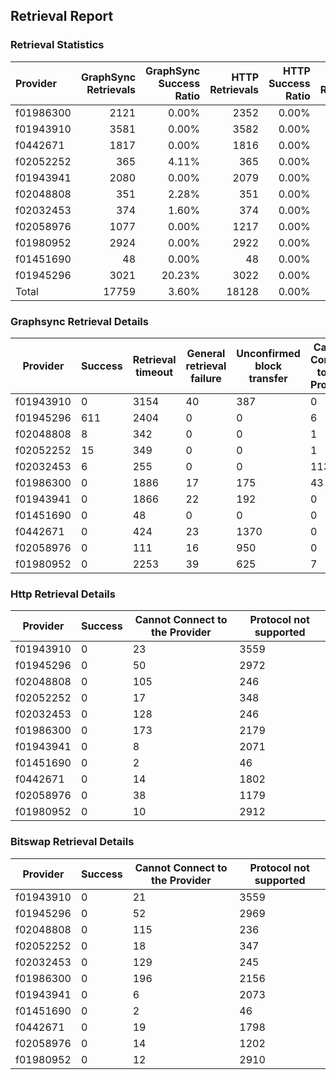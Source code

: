 ## Retrieval Report
### Retrieval Statistics
| Provider  | GraphSync Retrievals | GraphSync Success Ratio | HTTP Retrievals | HTTP Success Ratio | Bitswap Retrievals | Bitswap Success Ratio |
| :-------- | -------------------: | ----------------------: | --------------: | -----------------: | -----------------: | --------------------: |
| f01986300 |                 2121 |                   0.00% |            2352 |              0.00% |               2352 |                 0.00% |
| f01943910 |                 3581 |                   0.00% |            3582 |              0.00% |               3580 |                 0.00% |
| f0442671  |                 1817 |                   0.00% |            1816 |              0.00% |               1817 |                 0.00% |
| f02052252 |                  365 |                   4.11% |             365 |              0.00% |                365 |                 0.00% |
| f01943941 |                 2080 |                   0.00% |            2079 |              0.00% |               2079 |                 0.00% |
| f02048808 |                  351 |                   2.28% |             351 |              0.00% |                351 |                 0.00% |
| f02032453 |                  374 |                   1.60% |             374 |              0.00% |                374 |                 0.00% |
| f02058976 |                 1077 |                   0.00% |            1217 |              0.00% |               1216 |                 0.00% |
| f01980952 |                 2924 |                   0.00% |            2922 |              0.00% |               2922 |                 0.00% |
| f01451690 |                   48 |                   0.00% |              48 |              0.00% |                 48 |                 0.00% |
| f01945296 |                 3021 |                  20.23% |            3022 |              0.00% |               3021 |                 0.00% |
| Total     |                17759 |                   3.60% |           18128 |              0.00% |              18125 |                 0.00% |

### Graphsync Retrieval Details
| Provider  | Success | Retrieval timeout | General retrieval failure | Unconfirmed block transfer | Cannot Connect to the Provider |
| --------- | ------- | ----------------- | ------------------------- | -------------------------- | ------------------------------ |
| f01943910 | 0       | 3154              | 40                        | 387                        | 0                              |
| f01945296 | 611     | 2404              | 0                         | 0                          | 6                              |
| f02048808 | 8       | 342               | 0                         | 0                          | 1                              |
| f02052252 | 15      | 349               | 0                         | 0                          | 1                              |
| f02032453 | 6       | 255               | 0                         | 0                          | 113                            |
| f01986300 | 0       | 1886              | 17                        | 175                        | 43                             |
| f01943941 | 0       | 1866              | 22                        | 192                        | 0                              |
| f01451690 | 0       | 48                | 0                         | 0                          | 0                              |
| f0442671  | 0       | 424               | 23                        | 1370                       | 0                              |
| f02058976 | 0       | 111               | 16                        | 950                        | 0                              |
| f01980952 | 0       | 2253              | 39                        | 625                        | 7                              |

### Http Retrieval Details
| Provider  | Success | Cannot Connect to the Provider | Protocol not supported |
| --------- | ------- | ------------------------------ | ---------------------- |
| f01943910 | 0       | 23                             | 3559                   |
| f01945296 | 0       | 50                             | 2972                   |
| f02048808 | 0       | 105                            | 246                    |
| f02052252 | 0       | 17                             | 348                    |
| f02032453 | 0       | 128                            | 246                    |
| f01986300 | 0       | 173                            | 2179                   |
| f01943941 | 0       | 8                              | 2071                   |
| f01451690 | 0       | 2                              | 46                     |
| f0442671  | 0       | 14                             | 1802                   |
| f02058976 | 0       | 38                             | 1179                   |
| f01980952 | 0       | 10                             | 2912                   |

### Bitswap Retrieval Details
| Provider  | Success | Cannot Connect to the Provider | Protocol not supported |
| --------- | ------- | ------------------------------ | ---------------------- |
| f01943910 | 0       | 21                             | 3559                   |
| f01945296 | 0       | 52                             | 2969                   |
| f02048808 | 0       | 115                            | 236                    |
| f02052252 | 0       | 18                             | 347                    |
| f02032453 | 0       | 129                            | 245                    |
| f01986300 | 0       | 196                            | 2156                   |
| f01943941 | 0       | 6                              | 2073                   |
| f01451690 | 0       | 2                              | 46                     |
| f0442671  | 0       | 19                             | 1798                   |
| f02058976 | 0       | 14                             | 1202                   |
| f01980952 | 0       | 12                             | 2910                   |
